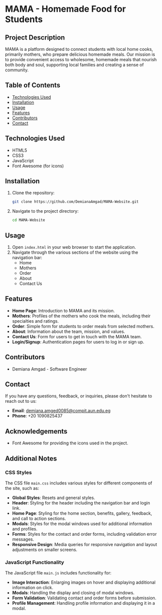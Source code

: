 # MAMA - Homemade Food for Students

## Project Description
MAMA is a platform designed to connect students with local home cooks, primarily mothers, who prepare delicious homemade meals. Our mission is to provide convenient access to wholesome, homemade meals that nourish both body and soul, supporting local families and creating a sense of community.

## Table of Contents
- [Technologies Used](#technologies-used)
- [Installation](#installation)
- [Usage](#usage)
- [Features](#features)
- [Contributors](#contributors)
- [Contact](#contact)

## Technologies Used
- HTML5
- CSS3
- JavaScript
- Font Awesome (for icons)

## Installation
1. Clone the repository:
   ```sh
   git clone https://github.com/DemianaAmgad/MAMA-Website.git

2. Navigate to the project directory:
   ```sh
   cd MAMA-Website

## Usage
1. Open `index.html` in your web browser to start the application.
2. Navigate through the various sections of the website using the navigation bar:
   - Home
   - Mothers
   - Order
   - About
   - Contact Us

## Features
- **Home Page**: Introduction to MAMA and its mission.
- **Mothers**: Profiles of the mothers who cook the meals, including their specialties and ratings.
- **Order**: Simple form for students to order meals from selected mothers.
- **About**: Information about the team, mission, and values.
- **Contact Us**: Form for users to get in touch with the MAMA team.
- **Login/Signup**: Authentication pages for users to log in or sign up.

## Contributors
- Demiana Amgad - Software Engineer

## Contact
If you have any questions, feedback, or inquiries, please don't hesitate to reach out to us:
- **Email**: [demiana.amged0085@compit.aun.edu.eg](mailto:demiana.amged0085@compit.aun.edu.eg)
- **Phone**: +20 1090825437

## Acknowledgements
- Font Awesome for providing the icons used in the project.

## Additional Notes

### CSS Styles

The CSS file `main.css` includes various styles for different components of the site, such as:

- **Global Styles**: Resets and general styles.
- **Header**: Styling for the header including the navigation bar and login link.
- **Home Page**: Styling for the home section, benefits, gallery, feedback, and call to action sections.
- **Modals**: Styles for the modal windows used for additional information and profiles.
- **Forms**: Styles for the contact and order forms, including validation error messages.
- **Responsive Design**: Media queries for responsive navigation and layout adjustments on smaller screens.

### JavaScript Functionality

The JavaScript file `main.js` includes functionality for:

- **Image Interaction**: Enlarging images on hover and displaying additional information on click.
- **Modals**: Handling the display and closing of modal windows.
- **Form Validation**: Validating contact and order forms before submission.
- **Profile Management**: Handling profile information and displaying it in a modal.

   

